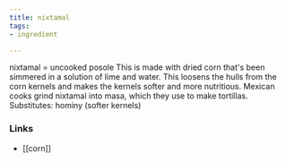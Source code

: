```yaml
---
title: nixtamal
tags:
- ingredient

---
```

nixtamal = uncooked posole This is made with dried corn that's been simmered in a solution of lime and water. This loosens the hulls from the corn kernels and makes the kernels softer and more nutritious. Mexican cooks grind nixtamal into masa, which they use to make tortillas. Substitutes: hominy (softer kernels)

### Links

* [[corn]]
